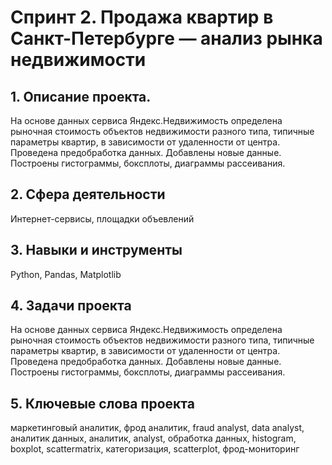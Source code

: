 # Cпринт 2. Продажа квартир в Санкт-Петербурге — анализ рынка недвижимости
## 1. Описание проекта.
На основе данных сервиса Яндекс.Недвижимость определена рыночная стоимость
объектов недвижимости разного типа, типичные параметры квартир, в зависимости от
удаленности от центра. Проведена предобработка данных. Добавлены новые данные.
Построены гистограммы, боксплоты, диаграммы рассеивания.

## 2. Сфера деятельности
Интернет-сервисы, площадки объевлений

## 3. Навыки и инструменты
Python, Pandas, Matplotlib

## 4. Задачи проекта
На основе данных сервиса Яндекс.Недвижимость определена рыночная стоимость
объектов недвижимости разного типа, типичные параметры квартир, в зависимости от
удаленности от центра. Проведена предобработка данных. Добавлены новые данные.
Построены гистограммы, боксплоты, диаграммы рассеивания.

## 5. Ключевые слова проекта
маркетинговый аналитик, фрод аналитик, fraud analyst, data analyst, аналитик данных, аналитик, analyst,
обработка данных, histogram, boxplot, scattermatrix, категоризация, scatterplot,  фрод-мониторинг
